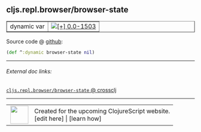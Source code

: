 ## cljs.repl.browser/browser-state



 <table border="1">
<tr>
<td>dynamic var</td>
<td><a href="https://github.com/cljsinfo/cljs-api-docs/tree/0.0-1503"><img valign="middle" alt="[+] 0.0-1503" title="Added in 0.0-1503" src="https://img.shields.io/badge/+-0.0--1503-lightgrey.svg"></a> </td>
</tr>
</table>









Source code @ [github](https://github.com/clojure/clojurescript/blob/r3153/src/clj/cljs/repl/browser.clj#L23):

```clj
(def ^:dynamic browser-state nil)
```

<!--
Repo - tag - source tree - lines:

 <pre>
clojurescript @ r3153
└── src
    └── clj
        └── cljs
            └── repl
                └── <ins>[browser.clj:23](https://github.com/clojure/clojurescript/blob/r3153/src/clj/cljs/repl/browser.clj#L23)</ins>
</pre>

-->

---



###### External doc links:

[`cljs.repl.browser/browser-state` @ crossclj](http://crossclj.info/fun/cljs.repl.browser/browser-state.html)<br>

---

 <table>
<tr><td>
<img valign="middle" align="right" width="48px" src="http://i.imgur.com/Hi20huC.png">
</td><td>
Created for the upcoming ClojureScript website.<br>
[edit here] | [learn how]
</td></tr></table>

[edit here]:https://github.com/cljsinfo/cljs-api-docs/blob/master/cljsdoc/cljs.repl.browser_browser-state.cljsdoc
[learn how]:https://github.com/cljsinfo/cljs-api-docs/wiki/cljsdoc-files

<!--

This information was too distracting to show to readers, but I'll leave it
commented here since it is helpful to:

- pretty-print the data used to generate this document
- and show how to retrieve that data



The API data for this symbol:

```clj
{:ns "cljs.repl.browser",
 :name "browser-state",
 :type "dynamic var",
 :source {:code "(def ^:dynamic browser-state nil)",
          :title "Source code",
          :repo "clojurescript",
          :tag "r3153",
          :filename "src/clj/cljs/repl/browser.clj",
          :lines [23]},
 :full-name "cljs.repl.browser/browser-state",
 :full-name-encode "cljs.repl.browser_browser-state",
 :history [["+" "0.0-1503"]]}

```

Retrieve the API data for this symbol:

```clj
;; from Clojure REPL
(require '[clojure.edn :as edn])
(-> (slurp "https://raw.githubusercontent.com/cljsinfo/cljs-api-docs/catalog/cljs-api.edn")
    (edn/read-string)
    (get-in [:symbols "cljs.repl.browser/browser-state"]))
```

-->
